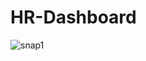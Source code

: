 # HR-Dashboard

![snap1](https://github.com/user-attachments/assets/e978c0c0-aa82-411b-a658-a3eba195d1b1)
